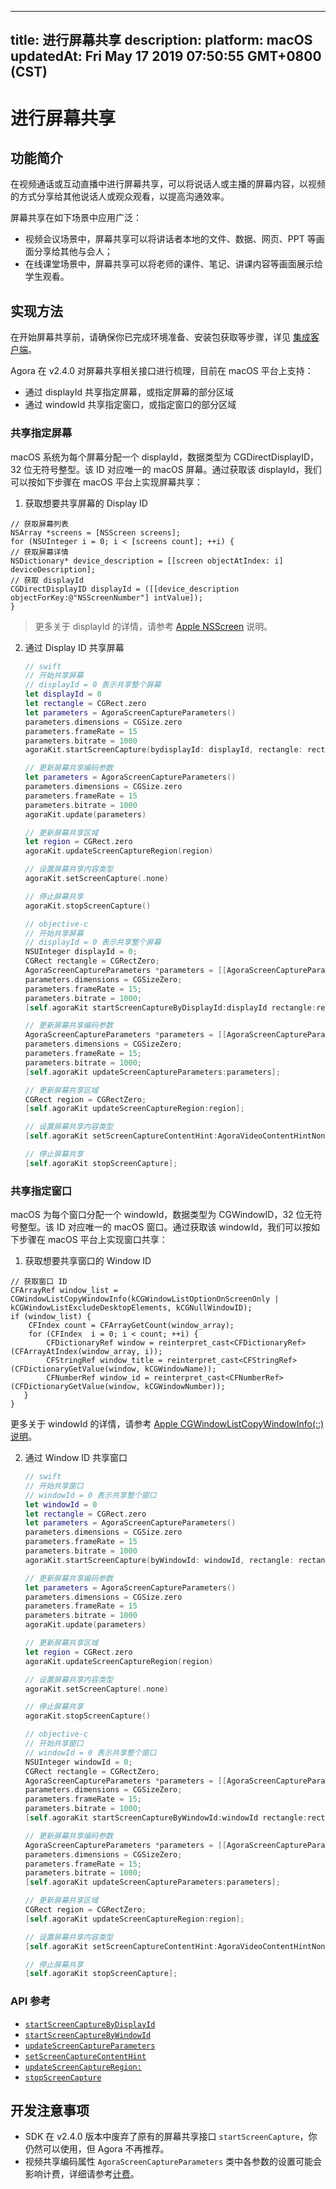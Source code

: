 
---
title: 进行屏幕共享
description: 
platform: macOS
updatedAt: Fri May 17 2019 07:50:55 GMT+0800 (CST)
---
# 进行屏幕共享
## 功能简介
在视频通话或互动直播中进行屏幕共享，可以将说话人或主播的屏幕内容，以视频的方式分享给其他说话人或观众观看，以提高沟通效率。

屏幕共享在如下场景中应用广泛：

- 视频会议场景中，屏幕共享可以将讲话者本地的文件、数据、网页、PPT 等画面分享给其他与会人；
- 在线课堂场景中，屏幕共享可以将老师的课件、笔记、讲课内容等画面展示给学生观看。

## 实现方法

在开始屏幕共享前，请确保你已完成环境准备、安装包获取等步骤，详见 [集成客户端](../../cn/Video/mac_video.md)。

Agora 在 v2.4.0 对屏幕共享相关接口进行梳理，目前在 macOS 平台上支持：
- 通过 displayId 共享指定屏幕，或指定屏幕的部分区域
- 通过 windowId 共享指定窗口，或指定窗口的部分区域

### 共享指定屏幕
macOS 系统为每个屏幕分配一个 displayId，数据类型为 CGDirectDisplayID，32 位无符号整型。该 ID 对应唯一的 macOS 屏幕。通过获取该 displayId，我们可以按如下步骤在 macOS 平台上实现屏幕共享：

1. 获取想要共享屏幕的 Display ID
```
// 获取屏幕列表
NSArray *screens = [NSScreen screens];
for (NSUInteger i = 0; i < [screens count]; ++i) {
// 获取屏幕详情
NSDictionary* device_description = [[screen objectAtIndex: i] deviceDescription];
// 获取 displayId
CGDirectDisplayID displayId = ([[device_description  objectForKey:@"NSScreenNumber"] intValue]);
}
```
> 更多关于 displayId 的详情，请参考 [Apple NSScreen](https://developer.apple.com/documentation/appkit/nsscreen) 说明。

2. 通过 Display ID 共享屏幕

	```swift
	// swift
	// 开始共享屏幕
	// displayId = 0 表示共享整个屏幕
	let displayId = 0
	let rectangle = CGRect.zero
	let parameters = AgoraScreenCaptureParameters()
	parameters.dimensions = CGSize.zero
	parameters.frameRate = 15
	parameters.bitrate = 1000
	agoraKit.startScreenCapture(bydisplayId: displayId, rectangle: rectangle, parameters: parameters)

	// 更新屏幕共享编码参数
	let parameters = AgoraScreenCaptureParameters()
	parameters.dimensions = CGSize.zero
	parameters.frameRate = 15
	parameters.bitrate = 1000
	agoraKit.update(parameters)

	// 更新屏幕共享区域
	let region = CGRect.zero
	agoraKit.updateScreenCaptureRegion(region)

	// 设置屏幕共享内容类型
	agoraKit.setScreenCapture(.none)

	// 停止屏幕共享
	agoraKit.stopScreenCapture()
	```

	```objective-c
	// objective-c
	// 开始共享屏幕
	// displayId = 0 表示共享整个屏幕
	NSUInteger displayId = 0;
	CGRect rectangle = CGRectZero;
	AgoraScreenCaptureParameters *parameters = [[AgoraScreenCaptureParameters alloc] init];
	parameters.dimensions = CGSizeZero;
	parameters.frameRate = 15;
	parameters.bitrate = 1000;
	[self.agoraKit startScreenCaptureByDisplayId:displayId rectangle:rectangle parameters:parameters];

	// 更新屏幕共享编码参数
	AgoraScreenCaptureParameters *parameters = [[AgoraScreenCaptureParameters alloc] init];
	parameters.dimensions = CGSizeZero;
	parameters.frameRate = 15;
	parameters.bitrate = 1000;
	[self.agoraKit updateScreenCaptureParameters:parameters];

	// 更新屏幕共享区域
	CGRect region = CGRectZero;
	[self.agoraKit updateScreenCaptureRegion:region];

	// 设置屏幕共享内容类型
	[self.agoraKit setScreenCaptureContentHint:AgoraVideoContentHintNone];

	// 停止屏幕共享
	[self.agoraKit stopScreenCapture];
	```

### 共享指定窗口

macOS 为每个窗口分配一个 windowId，数据类型为 CGWindowID，32 位无符号整型。该 ID 对应唯一的 macOS 窗口。通过获取该 windowId，我们可以按如下步骤在 macOS 平台上实现窗口共享：

1. 获取想要共享窗口的 Window ID
```
// 获取窗口 ID
CFArrayRef window_list = CGWindowListCopyWindowInfo(kCGWindowListOptionOnScreenOnly | kCGWindowListExcludeDesktopElements, kCGNullWindowID);
if (window_list) {
    CFIndex count = CFArrayGetCount(window_array);
    for (CFIndex  i = 0; i < count; ++i) {
        CFDictionaryRef window = reinterpret_cast<CFDictionaryRef>(CFArrayAtIndex(window_array, i));
        CFStringRef window_title = reinterpret_cast<CFStringRef>(CFDictionaryGetValue(window, kCGWindowName));
        CFNumberRef window_id = reinterpret_cast<CFNumberRef>(CFDictionaryGetValue(window, kCGWindowNumber));
   }
}
```

更多关于 windowId 的详情，请参考 [Apple CGWindowListCopyWindowInfo(::) 说明](https://developer.apple.com/documentation/coregraphics/1455137-cgwindowlistcopywindowinfo)。

2. 通过 Window ID 共享窗口

	```swift
	// swift
	// 开始共享窗口
	// windowId = 0 表示共享整个窗口
	let windowId = 0
	let rectangle = CGRect.zero
	let parameters = AgoraScreenCaptureParameters()
	parameters.dimensions = CGSize.zero
	parameters.frameRate = 15
	parameters.bitrate = 1000
	agoraKit.startScreenCapture(byWindowId: windowId, rectangle: rectangle, parameters: parameters)

	// 更新屏幕共享编码参数
	let parameters = AgoraScreenCaptureParameters()
	parameters.dimensions = CGSize.zero
	parameters.frameRate = 15
	parameters.bitrate = 1000
	agoraKit.update(parameters)

	// 更新屏幕共享区域
	let region = CGRect.zero
	agoraKit.updateScreenCaptureRegion(region)

	// 设置屏幕共享内容类型
	agoraKit.setScreenCapture(.none)

	// 停止屏幕共享
	agoraKit.stopScreenCapture()
	```

	```objective-c
	// objective-c
	// 开始共享窗口
	// windowId = 0 表示共享整个窗口
	NSUInteger windowId = 0;
	CGRect rectangle = CGRectZero;
	AgoraScreenCaptureParameters *parameters = [[AgoraScreenCaptureParameters alloc] init];
	parameters.dimensions = CGSizeZero;
	parameters.frameRate = 15;
	parameters.bitrate = 1000;
	[self.agoraKit startScreenCaptureByWindowId:windowId rectangle:rectangle parameters:parameters];

	// 更新屏幕共享编码参数
	AgoraScreenCaptureParameters *parameters = [[AgoraScreenCaptureParameters alloc] init];
	parameters.dimensions = CGSizeZero;
	parameters.frameRate = 15;
	parameters.bitrate = 1000;
	[self.agoraKit updateScreenCaptureParameters:parameters];

	// 更新屏幕共享区域
	CGRect region = CGRectZero;
	[self.agoraKit updateScreenCaptureRegion:region];

	// 设置屏幕共享内容类型
	[self.agoraKit setScreenCaptureContentHint:AgoraVideoContentHintNone];

	// 停止屏幕共享
	[self.agoraKit stopScreenCapture];
	```

### API 参考
* [`startScreenCaptureByDisplayId`](https://docs.agora.io/cn/Video/API%20Reference/oc/v2.4/Classes/AgoraRtcEngineKit.html#//api/name/startScreenCaptureByDisplayId:rectangle:parameters:)
* [`startScreenCaptureByWindowId`](https://docs.agora.io/cn/Video/API%20Reference/oc/v2.4/Classes/AgoraRtcEngineKit.html#//api/name/startScreenCaptureByWindowId:rectangle:parameters:)
* [`updateScreenCaptureParameters`](https://docs.agora.io/cn/Video/API%20Reference/oc/v2.4/Classes/AgoraRtcEngineKit.html#//api/name/updateScreenCaptureParameters:)
* [`setScreenCaptureContentHint`](https://docs.agora.io/cn/Video/API%20Reference/oc/v2.4/Classes/AgoraRtcEngineKit.html#//api/name/setScreenCaptureContentHint:)
* [`updateScreenCaptureRegion:`](https://docs.agora.io/cn/Video/API%20Reference/oc/v2.4/Classes/AgoraRtcEngineKit.html#//api/name/updateScreenCaptureRegion:)
* [`stopScreenCapture`](https://docs.agora.io/cn/Video/API%20Reference/oc/v2.4/Classes/AgoraRtcEngineKit.html#//api/name/stopScreenCapture)

## 开发注意事项

- SDK 在 v2.4.0 版本中废弃了原有的屏幕共享接口 `startScreenCapture`，你仍然可以使用，但 Agora 不再推荐。
- 视频共享编码属性 `AgoraScreenCaptureParameters` 类中各参数的设置可能会影响计费，详细请参考[计费](../../cn/Agora%20Platform/billing_faq.md)。
